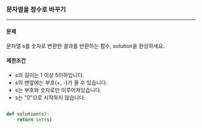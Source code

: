 ### 문자열을 정수로 바꾸기 ###

<hr>

#### 문제 ####
문자열 s를 숫자로 변환한 결과를 반환하는 함수, solution을 완성하세요.

#### 제한조건 ####
- s의 길이는 1 이상 5이하입니다.
- s의 맨앞에는 부호(+, -)가 올 수 있습니다.
- s는 부호와 숫자로만 이루어져있습니다.
- s는 "0"으로 시작하지 않습니다.

```py

def solution(s):
    return int(s)

```